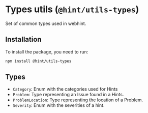 # Types utils (`@hint/utils-types`)

Set of common types used in webhint.

## Installation

To install the package, you need to run:

```bash
npm install @hint/utils-types
```

## Types

* `Category`: Enum with the categories used for Hints
* `Problem`: Type representing an Issue found in a Hints.
* `ProblemLocation`: Type representing the location of a Problem.
* `Severity`: Enum with the severities of a hint.
